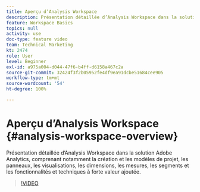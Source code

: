 ```yaml
---
title: Aperçu d’Analysis Workspace
description: Présentation détaillée d’Analysis Workspace dans la solution Adobe Analytics, comprenant notamment la création et les modèles de projet, les panneaux, les visualisations, les dimensions, les mesures, les segments et les fonctionnalités et techniques à forte valeur ajoutée.
feature: Workspace Basics
topics: null
activity: use
doc-type: feature video
team: Technical Marketing
kt: 2474
role: User
level: Beginner
exl-id: a975a004-d044-47f6-b4ff-d6158a467c2a
source-git-commit: 32424f3f2b05952fe4df9ea91dcbe51684cee905
workflow-type: tm+mt
source-wordcount: '54'
ht-degree: 100%

---
```


# Aperçu d’Analysis Workspace {#analysis-workspace-overview}

Présentation détaillée d’Analysis Workspace dans la solution Adobe Analytics, comprenant notamment la création et les modèles de projet, les panneaux, les visualisations, les dimensions, les mesures, les segments et les fonctionnalités et techniques à forte valeur ajoutée.

>[!VIDEO](https://video.tv.adobe.com/v/26266/?quality=12)
